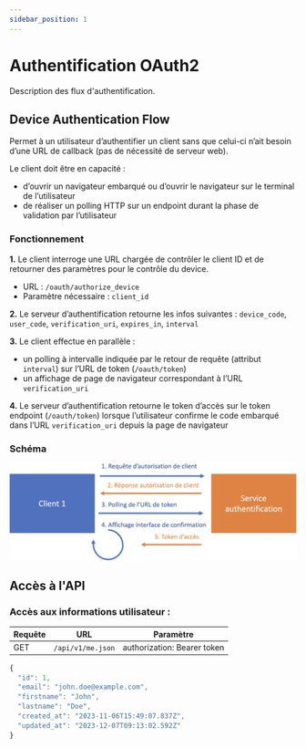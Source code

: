 ```yaml
---
sidebar_position: 1
---
```


# Authentification OAuth2

Description des flux d'authentification.

## Device Authentication Flow

Permet à un utilisateur d’authentifier un client sans que celui-ci n’ait besoin d’une URL de callback (pas de nécessité de serveur web).

Le client doit être en capacité :
- d’ouvrir un navigateur embarqué ou d’ouvrir le navigateur sur le terminal de l’utilisateur
- de réaliser un polling HTTP sur un endpoint durant la phase de validation par l’utilisateur

### Fonctionnement

**1.** Le client interroge une URL chargée de contrôler le client ID et de retourner des paramètres pour le contrôle du device.
  - URL : `/oauth/authorize_device`
  - Paramètre nécessaire : `client_id`

**2.** Le serveur d’authentification retourne les infos suivantes : `device_code`, `user_code`, `verification_uri`, `expires_in`, `interval`

**3.** Le client effectue en parallèle :
  - un polling à intervalle indiquée par le retour de requête (attribut `interval`) sur l’URL de token (`/oauth/token`)
  - un affichage de page de navigateur correspondant à l’URL `verification_uri`

**4.** Le serveur d’authentification retourne le token d’accès sur le token endpoint (`/oauth/token`) lorsque l’utilisateur confirme le code embarqué dans l’URL `verification_uri` depuis la page de navigateur

### Schéma

![Schéma](./img/device-flow-scheme.png)

## Accès à l'API

### Accès aux informations utilisateur :

|Requête|URL|Paramètre|
|-------|---|---------|
|GET|`/api/v1/me.json`|authorization: Bearer token|

```js title="Exemple de retour"
{
  "id": 1,
  "email": "john.doe@example.com",
  "firstname": "John",
  "lastname": "Doe",
  "created_at": "2023-11-06T15:49:07.837Z",
  "updated_at": "2023-12-07T09:13:02.592Z"
}
```

